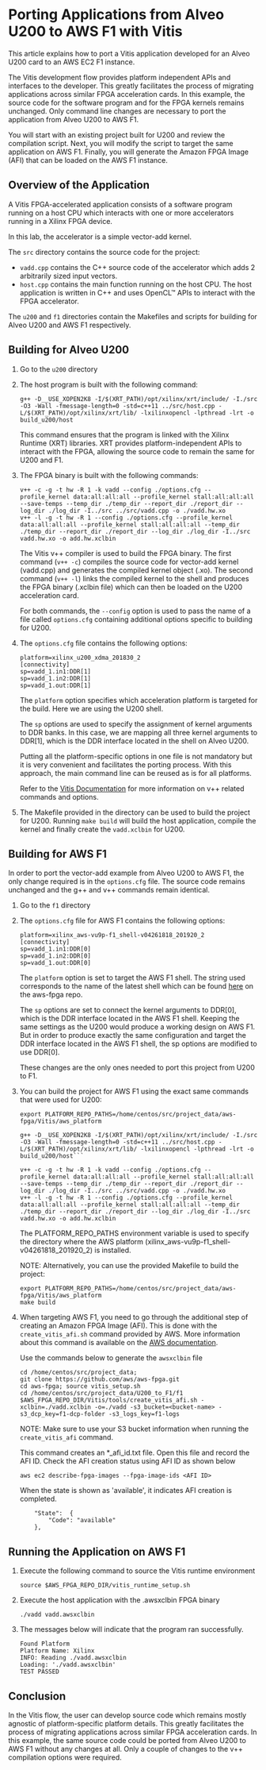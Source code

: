 # Porting Applications from Alveo U200 to AWS F1 with Vitis

This article explains how to port a Vitis application developed for an Alveo U200 card to an AWS EC2 F1 instance. 

The Vitis development flow provides platform independent APIs and interfaces to the developer. This greatly facilitates the process of migrating applications across similar FPGA acceleration cards. In this example, the source code for the software program and for the FPGA kernels remains unchanged. Only command line changes are necessary to port the application from Alveo U200 to AWS F1.

You will start with an existing project built for U200 and review the compilation script. Next, you will modify the script to target the same application on AWS F1. Finally, you will generate the Amazon FPGA Image (AFI) that can be loaded on the AWS F1 instance. 


## Overview of the Application 

A Vitis FPGA-accelerated application consists of a software program running on a host CPU which interacts with one or more accelerators running in a Xilinx FPGA device. 

In this lab, the accelerator is a simple vector-add kernel. 

The `src` directory contains the source code for the project:

- `vadd.cpp` contains the C++ source code of the accelerator which adds 2 arbitrarily sized input vectors. 
- `host.cpp` contains the main function running on the host CPU. The host application is written in C++ and uses OpenCL™ APIs to interact with the FPGA accelerator.

The  `u200` and `f1` directories contain the Makefiles and scripts for building for Alveo U200 and AWS F1 respectively.

## Building for Alveo U200

1. Go to the `u200` directory 

2. The host program is built with the following command:

    ```
    g++ -D__USE_XOPEN2K8 -I/$(XRT_PATH)/opt/xilinx/xrt/include/ -I./src -O3 -Wall -fmessage-length=0 -std=c++11 ../src/host.cpp -L/$(XRT_PATH)/opt/xilinx/xrt/lib/ -lxilinxopencl -lpthread -lrt -o build_u200/host
    ```

    This command ensures that the program is linked with the Xilinx Runtime (XRT) libraries. XRT provides platform-independent APIs to interact with the FPGA, allowing the source code to remain the same for U200 and F1.

3. The FPGA binary is built with the following commands:

    ```
    v++ -c -g -t hw -R 1 -k vadd --config ./options.cfg --profile_kernel data:all:all:all --profile_kernel stall:all:all:all --save-temps --temp_dir ./temp_dir --report_dir ./report_dir --log_dir ./log_dir -I../src ../src/vadd.cpp -o ./vadd.hw.xo
    v++ -l -g -t hw -R 1 --config ./options.cfg --profile_kernel data:all:all:all --profile_kernel stall:all:all:all --temp_dir ./temp_dir --report_dir ./report_dir --log_dir ./log_dir -I../src vadd.hw.xo -o add.hw.xclbin
    ```

    The Vitis v++ compiler is used to build the FPGA binary. The first command (`v++ -c`) compiles the source code for vector-add kernel (vadd.cpp) and generates the compiled kernel object (.xo). The second command (`v++ -l`) links the compiled kernel to the shell and produces the FPGA binary (.xclbin file) which can then be loaded on the U200 acceleration card.
    
    For both commands, the `--config` option is used to pass the name of a file called `options.cfg` containing additional options specific to building for U200.
    
4. The `options.cfg` file contains the following options: 

    ```
    platform=xilinx_u200_xdma_201830_2
    [connectivity]
    sp=vadd_1.in1:DDR[1]
    sp=vadd_1.in2:DDR[1]
    sp=vadd_1.out:DDR[1]
    ```

    The `platform` option specifies which acceleration platform is targeted for the build. Here we are using the U200 shell.
    
    The `sp` options are used to specify the assignment of kernel arguments to DDR banks. In this case, we are mapping all three kernel arguments to DDR[1], which is the DDR interface located in the shell on Alveo U200.
    
    Putting all the platform-specific options in one file is not mandatory but it is very convenient and facilitates the porting process. With this approach, the main command line can be reused as is for all platforms.
     
    Refer to the [Vitis Documentation](https://www.xilinx.com/html_docs/xilinx2020_1/vitis_doc/kme1569523964461.html) for more information on v++ related commands and options. 

5. The Makefile provided in the directory can be used to build the project for U200. Running `make build` will build the host application, compile the kernel and finally create the `vadd.xclbin` for U200. 
    
    
## Building for AWS F1

In order to port the vector-add example from Alveo U200 to AWS F1, the only change required is in the `options.cfg` file. The source code remains unchanged and the g++ and v++ commands remain identical.

1. Go to the `f1` directory 

2.  The `options.cfg` file for AWS F1 contains the following options:

    ```
    platform=xilinx_aws-vu9p-f1_shell-v04261818_201920_2
    [connectivity]
    sp=vadd_1.in1:DDR[0]
    sp=vadd_1.in2:DDR[0]
    sp=vadd_1.out:DDR[0]
    ```
    
    The `platform` option is set to target the AWS F1 shell. The string used corresponds to the name of the latest shell which can be found [here](https://github.com/aws/aws-fpga/tree/master/Vitis/aws_platform) on the aws-fpga repo.

    The `sp` options are set to connect the kernel arguments to DDR[0], which is the DDR interface located in the AWS F1 shell. Keeping the same settings as the U200 would produce a working design on AWS F1. But in order to produce exactly the same configuration and target the DDR interface located in the AWS F1 shell, the sp options are modified to use DDR[0].
    
    These changes are the only ones needed to port this project from U200 to F1. 
    
3.  You can build the project for AWS F1 using the exact same commands that were used for U200:

    ```
    export PLATFORM_REPO_PATHS=/home/centos/src/project_data/aws-fpga/Vitis/aws_platform
    
    g++ -D__USE_XOPEN2K8 -I/$(XRT_PATH)/opt/xilinx/xrt/include/ -I./src -O3 -Wall -fmessage-length=0 -std=c++11 ../src/host.cpp -L/$(XRT_PATH)/opt/xilinx/xrt/lib/ -lxilinxopencl -lpthread -lrt -o build_u200/host```

    v++ -c -g -t hw -R 1 -k vadd --config ./options.cfg --profile_kernel data:all:all:all --profile_kernel stall:all:all:all --save-temps --temp_dir ./temp_dir --report_dir ./report_dir --log_dir ./log_dir -I../src ../src/vadd.cpp -o ./vadd.hw.xo
    v++ -l -g -t hw -R 1 --config ./options.cfg --profile_kernel data:all:all:all --profile_kernel stall:all:all:all --temp_dir ./temp_dir --report_dir ./report_dir --log_dir ./log_dir -I../src vadd.hw.xo -o add.hw.xclbin    
    ```
    
    The PLATFORM_REPO_PATHS environment variable is used to specify the directory where the AWS platform (xilinx_aws-vu9p-f1_shell-v04261818_201920_2) is installed.
    
    NOTE: Alternatively, you can use the provided Makefile to build the project:
    
     ```
    export PLATFORM_REPO_PATHS=/home/centos/src/project_data/aws-fpga/Vitis/aws_platform
    make build
    ```   
    
4. When targeting AWS F1, you need to go through the additional step of creating an Amazon FPGA Image (AFI). This is done with the `create_vitis_afi.sh` command provided by AWS. More information about this command is available on the [AWS documentation](https://github.com/aws/aws-fpga/blob/master/Vitis/README.md#2-create-an-amazon-fpga-image-afi).     
    
    Use the commands below to generate the `awsxclbin` file

    ``` 
    cd /home/centos/src/project_data; 
    git clone https://github.com/aws/aws-fpga.git                                         
    cd aws-fpga; source vitis_setup.sh
    cd /home/centos/src/project_data/U200_to_F1/f1
    $AWS_FPGA_REPO_DIR/Vitis/tools/create_vitis_afi.sh -xclbin=./vadd.xclbin -o=./vadd -s3_bucket=<bucket-name> -s3_dcp_key=f1-dcp-folder -s3_logs_key=f1-logs 
    ```

    NOTE: Make sure to use your S3 bucket information when running the `create_vitis_afi` command.

    This command creates an *_afi_id.txt file. Open this file and record the AFI ID. Check the AFI creation status using AFI ID as shown below

    ```aws ec2 describe-fpga-images --fpga-image-ids <AFI ID>```
    
    When the state is shown as 'available', it indicates AFI creation is completed.  

    ``` 
        "State":  {
            "Code": "available" 
        },
    ```

## Running the Application on AWS F1

1. Execute the following command to source the Vitis runtime environment 

    ```source $AWS_FPGA_REPO_DIR/vitis_runtime_setup.sh```

2. Execute the host application with the .awsxclbin FPGA binary

    ``` ./vadd vadd.awsxclbin ``` 
    
3. The messages below will indicate that the program ran successfully.

    ```
    Found Platform
    Platform Name: Xilinx
    INFO: Reading ./vadd.awsxclbin
    Loading: './vadd.awsxclbin'
    TEST PASSED
    ```

## Conclusion 

In the Vitis flow, the user can develop source code which remains mostly agnostic of platform-specific platform details. This greatly facilitates the process of migrating applications across similar FPGA acceleration cards. In this example, the same source code could be ported from Alveo U200 to AWS F1 without any changes at all. Only a couple of changes to the v++ compilation options were required.
